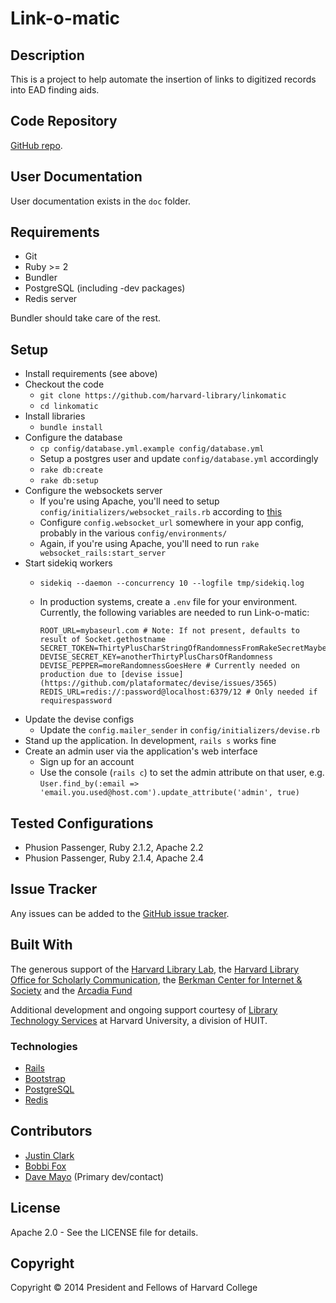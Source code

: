 Link-o-matic
============

Description
-----------

This is a project to help automate the insertion of links to digitized records into
EAD finding aids.

Code Repository
---------------

[GitHub repo](https://github.com/harvard-library/linkomatic).

User Documentation
------------------

User documentation exists in the `doc` folder.

Requirements
------------

* Git
* Ruby >= 2
* Bundler
* PostgreSQL (including -dev packages)
* Redis server

Bundler should take care of the rest.

Setup
-----

* Install requirements (see above)
* Checkout the code
  * `git clone https://github.com/harvard-library/linkomatic`
  * `cd linkomatic`
* Install libraries
  * `bundle install`
* Configure the database
  * `cp config/database.yml.example config/database.yml`
  * Setup a postgres user and update `config/database.yml` accordingly
  * `rake db:create`
  * `rake db:setup`
* Configure the websockets server
  * If you're using Apache, you'll need to setup `config/initializers/websocket_rails.rb` according to [this](https://github.com/websocket-rails/websocket-rails/wiki/Standalone-Server-Mode)
  * Configure `config.websocket_url` somewhere in your app config, probably in the various `config/environments/`
  * Again, if you're using Apache, you'll need to run `rake websocket_rails:start_server`
* Start sidekiq workers
  * `sidekiq --daemon --concurrency 10 --logfile tmp/sidekiq.log`
  * In production systems, create a `.env` file for your environment.  Currently, the following variables are needed to run Link-o-matic:

    ```
    ROOT_URL=mybaseurl.com # Note: If not present, defaults to result of Socket.gethostname
    SECRET_TOKEN=ThirtyPlusCharStringOfRandomnessFromRakeSecretMaybe
    DEVISE_SECRET_KEY=anotherThirtyPlusCharsOfRandomness
    DEVISE_PEPPER=moreRandomnessGoesHere # Currently needed on production due to [devise issue](https://github.com/plataformatec/devise/issues/3565)
    REDIS_URL=redis://:password@localhost:6379/12 # Only needed if requirespassword
    ```
* Update the devise configs
  * Update the `config.mailer_sender` in `config/initializers/devise.rb`
* Stand up the application. In development, `rails s` works fine
* Create an admin user via the application's web interface
  * Sign up for an account
  * Use the console (`rails c`) to set the admin attribute on that user, e.g.
    `User.find_by(:email => 'email.you.used@host.com').update_attribute('admin', true)`

Tested Configurations
---------------------

* Phusion Passenger, Ruby 2.1.2, Apache 2.2
* Phusion Passenger, Ruby 2.1.4, Apache 2.4

Issue Tracker
-------------

Any issues can be added to the [GitHub issue tracker](https://github.com/harvard-library/linkomatic/issues).

Built With
----------

The generous support of the [Harvard Library
Lab](http://lab.library.harvard.edu/), the [Harvard Library Office for
Scholarly Communication](https://osc.hul.harvard.edu), the [Berkman Center for
Internet &amp; Society](http://cyber.law.harvard.edu) and the [Arcadia
Fund](http://www.arcadiafund.org.uk)

Additional development and ongoing support courtesy of [Library Technology Services](http://hul.harvard.edu/ois/) at Harvard University, a division of HUIT.

### Technologies
* [Rails](http://rubyonrails.org/)
* [Bootstrap](http://getbootstrap.com/)
* [PostgreSQL](http://www.postgresql.org/)
* [Redis](http://redis.io/)

Contributors
------------
* [Justin Clark](https://github.com/jdcc)
* [Bobbi Fox](https://github.com/bobbi-SMR)
* [Dave Mayo](https://github.com/pobocks) (Primary dev/contact)

License
-------

Apache 2.0 - See the LICENSE file for details.

Copyright
---------

Copyright &copy; 2014 President and Fellows of Harvard College
